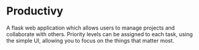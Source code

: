 # Productivy

A flask web application which allows users to manage projects and 
collaborate with others. Priority levels can be assigned to each task, using the
simple UI, allowing you to focus on the things that matter most.
